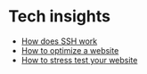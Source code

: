 # Tech insights

* [How does SSH work](https://github.com/awesome1888/tech-insights/blob/master/articles/how-does-ssh-work.md)
* [How to optimize a website](https://github.com/awesome1888/tech-insights/blob/master/articles/how-to-optimize-website.md)
* [How to stress test your website]()
